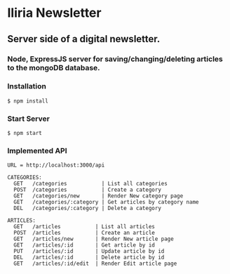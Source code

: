 # Iliria Newsletter

## Server side of a digital newsletter.

### Node, ExpressJS server for saving/changing/deleting articles to the mongoDB database. 

### Installation

```console
$ npm install
```
### Start Server
```console
$ npm start
```

### Implemented API
``` URL = http://localhost:3000/api ```

```
CATEGORIES:
  GET   /categories           | List all categories
  POST  /categories           | Create a category
  GET   /categories/new       | Render New category page
  GET   /categories/:category | Get articles by category name
  DEL   /categories/:category | Delete a category
```

```
ARTICLES:
  GET   /articles           | List all articles
  POST  /articles           | Create an article
  GET   /articles/new       | Render New article page
  GET   /articles/:id       | Get article by id
  PUT   /articles/:id       | Update article by id
  DEL   /articles/:id       | Delete article by id
  GET   /articles/:id/edit  | Render Edit article page
```
